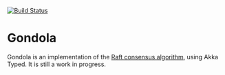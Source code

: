 [![Build Status](https://travis-ci.org/rcardin/gondola.svg?branch=master)](https://travis-ci.org/rcardin/gondola)

# Gondola
Gondola is an implementation of the [Raft consensus algorithm](https://raft.github.io/), using Akka Typed. It is still a
work in progress.